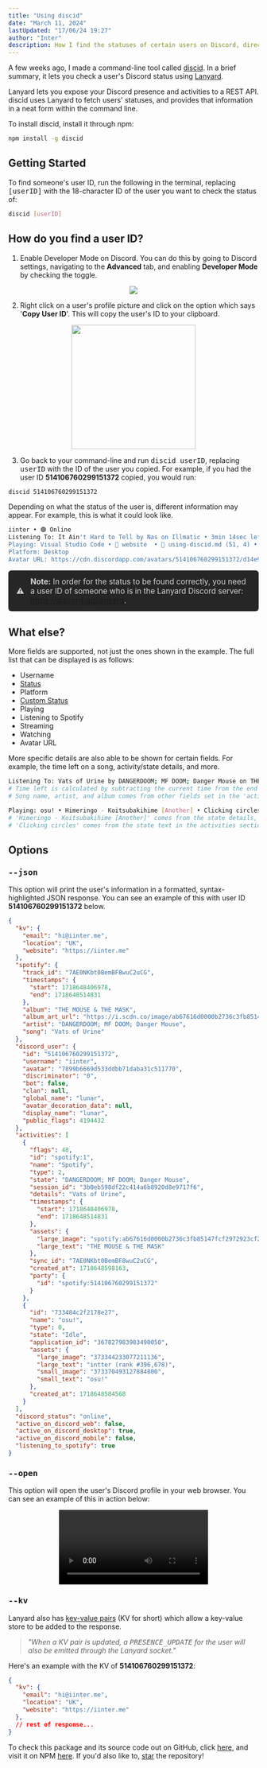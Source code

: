 ```yaml
---
title: "Using discid"
date: "March 11, 2024"
lastUpdated: "17/06/24 19:27"
author: "Inter"
description: How I find the statuses of certain users on Discord, directly from the command line.
---
```


A few weeks ago, I made a command-line tool called [discid](https://discid.xyz). In a brief summary, it lets you check a user's Discord status using [Lanyard](https://github.com/phineas/lanyard).

Lanyard lets you expose your Discord presence and activities to a REST API. discid uses Lanyard to fetch users' statuses, and provides that information in a neat form within the command line.

To install discid, install it through npm:

```bash
npm install -g discid
```

## Getting Started

To find someone's user ID, run the following in the terminal, replacing <kbd>[userID]</kbd> with the 18-character ID of the user you want to check the status of:

```bash
discid [userID]
```

## How do you find a user ID?

1. Enable Developer Mode on Discord. You can do this by going to Discord settings, navigating to the **Advanced** tab, and  enabling **Developer Mode** by checking the toggle.

<div align="center">
  <img src="/images/using-discid/developer-mode-toggle.png">
</div>

2. Right click on a user's profile picture and click on the option which says '**Copy User ID**'. This will copy the user's ID to your clipboard.

<div align="center">
  <img src="/images/using-discid/copy-user-id.png" width="250">
</div>

3. Go back to your command-line and run <kbd>discid userID</kbd>, replacing <kbd>userID</kbd> with the ID of the user you copied. For example, if you had the user ID **514106760299151372** copied, you would run:

```bash
discid 514106760299151372
```

Depending on what the status of the user is, different information may appear. For example, this is what it could look like.

```bash
iinter • 🟢 Online
Listening To: It Ain't Hard to Tell by Nas on Illmatic • 3min 14sec left
Playing: Visual Studio Code • 📂 website  • 📝 using-discid.md (51, 4) • 44min 39sec
Platform: Desktop
Avatar URL: https://cdn.discordapp.com/avatars/514106760299151372/d14e90a16144987f53f5a3700aacc934.png
```

<div style="padding: 0.8rem 1rem; background-color: #262626; border-radius: 0.375rem; font-size: 0.96rem; display: flex; align-items: center; color: #d4d4d8; margin-top: 10px;">
    <strong style="margin-right: 0.8rem;">⚠️</strong> 
    <span><strong>Note:</strong> In order for the status to be found correctly, you need a user ID of someone who is in the Lanyard Discord server: <a href="https://discord.gg/lanyard" target="_blank" rel="noopener noreferrer">https://discord.gg/lanyard</a>.</span>
</div>

## What else?

More fields are supported, not just the ones shown in the example. The full list that can be displayed is as follows:

* Username
* [Status](https://support.discord.com/hc/en-us/articles/227779547-Changing-Online-Status)
* Platform
* [Custom Status](https://support.discord.com/hc/en-us/articles/360035407531-Custom-Status)
* Playing
* Listening to Spotify
* Streaming
* Watching
* Avatar URL

More specific details are also able to be shown for certain fields. For example, the time left on a song, activity/state details, and more.

```bash
Listening To: Vats of Urine by DANGERDOOM; MF DOOM; Danger Mouse on THE MOUSE & THE MASK • 1min 42sec left
# Time left is calculated by subtracting the current time from the end time.
# Song name, artist, and album comes from other fields set in the 'activities' section, specifically 'spotify:1' set to name 'Spotify'.

Playing: osu! • Himeringo - Koitsubakihime [Another] • Clicking circles
# 'Himeringo - Koitsubakihime [Another]' comes from the state details, which is set to the name and difficulty of the map by osu!.
# 'Clicking circles' comes from the state text in the activities section.
```

## Options

### <kbd>--json</kbd>

This option will print the user's information in a formatted, syntax-highlighted JSON response. You can see an example of this with user ID **514106760299151372** below.

```json
{
  "kv": {
    "email": "hi@iinter.me",
    "location": "UK",
    "website": "https://iinter.me"
  },
  "spotify": {
    "track_id": "7AE0NKbt0BemBF8wuC2uCG",
    "timestamps": {
      "start": 1718648406978,
      "end": 1718648514831
    },
    "album": "THE MOUSE & THE MASK",
    "album_art_url": "https://i.scdn.co/image/ab67616d0000b2736c3fb85147fcf2972923cf2d",
    "artist": "DANGERDOOM; MF DOOM; Danger Mouse",
    "song": "Vats of Urine"
  },
  "discord_user": {
    "id": "514106760299151372",
    "username": "iinter",
    "avatar": "7899b6669d533ddbb71daba31c511770",
    "discriminator": "0",
    "bot": false,
    "clan": null,
    "global_name": "lunar",
    "avatar_decoration_data": null,
    "display_name": "lunar",
    "public_flags": 4194432
  },
  "activities": [
    {
      "flags": 48,
      "id": "spotify:1",
      "name": "Spotify",
      "type": 2,
      "state": "DANGERDOOM; MF DOOM; Danger Mouse",
      "session_id": "3b0eb598df22c414a6b8920d8e9717f6",
      "details": "Vats of Urine",
      "timestamps": {
        "start": 1718648406978,
        "end": 1718648514831
      },
      "assets": {
        "large_image": "spotify:ab67616d0000b2736c3fb85147fcf2972923cf2d",
        "large_text": "THE MOUSE & THE MASK"
      },
      "sync_id": "7AE0NKbt0BemBF8wuC2uCG",
      "created_at": 1718648598163,
      "party": {
        "id": "spotify:514106760299151372"
      }
    },
    {
      "id": "733484c2f2178e27",
      "name": "osu!",
      "type": 0,
      "state": "Idle",
      "application_id": "367827983903490050",
      "assets": {
        "large_image": "373344233077211136",
        "large_text": "intter (rank #396,678)",
        "small_image": "373370493127884800",
        "small_text": "osu!"
      },
      "created_at": 1718648584568
    }
  ],
  "discord_status": "online",
  "active_on_discord_web": false,
  "active_on_discord_desktop": true,
  "active_on_discord_mobile": false,
  "listening_to_spotify": true
}
```

### <kbd>--open</kbd>

This option will open the user's Discord profile in your web browser. You can see an example of this in action below:

<div align="center">
  <video src="https://us-east-1.tixte.net/uploads/files.iinter.me/open-option-example.mp4" controls></video>
</div>

### <kbd>--kv</kbd>

Lanyard also has [key-value pairs](https://en.wikipedia.org/wiki/Name%E2%80%93value_pair) (KV for short) which allow a key-value store to be added to the response.

> *"When a KV pair is updated, a <kbd>PRESENCE_UPDATE</kbd> for the user will also be emitted through the Lanyard socket."*

Here's an example with the KV of **514106760299151372**:

```json
{
  "kv": {
    "email": "hi@iinter.me",
    "location": "UK",
    "website": "https://iinter.me"
  },
  // rest of response...
}
```

To check this package and its source code out on GitHub, click [here](https://github.com/inttter/discid), and visit it on NPM [here](https://npmjs.com/package/discid). If you'd also like to, [star](https://github.com/inttter/discid/stargazers) the repository!